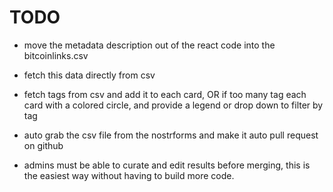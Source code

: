 # TODO

- move the metadata description out of the react code into the bitcoinlinks.csv
- fetch this data directly from csv
- fetch tags from csv and add it to each card, OR if too many tag each card with a colored circle, and provide a legend or drop down to filter by tag

- auto grab the csv file from the nostrforms and make it auto pull request on github
- admins must be able to curate and edit results before merging, this is the easiest way without having to build more code.

